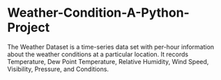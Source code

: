# Weather-Condition-A-Python-Project
The Weather Dataset is a time-series data set with per-hour information about the weather conditions at a particular location. It records Temperature, Dew Point Temperature, Relative Humidity, Wind Speed, Visibility, Pressure, and Conditions.
